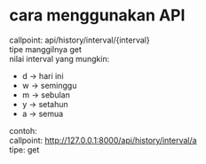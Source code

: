 # cara menggunakan API

callpoint: api/history/interval/{interval}\
tipe manggilnya get\
nilai interval yang mungkin:
- d -> hari ini
- w -> seminggu
- m -> sebulan
- y -> setahun
- a -> semua

contoh:\
callpoint: http://127.0.0.1:8000/api/history/interval/a \
tipe: get